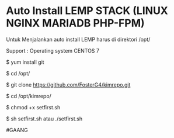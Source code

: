 # Auto Install LEMP STACK (LINUX NGINX MARIADB PHP-FPM)
Untuk Menjalankan auto install LEMP
harus di direktori /opt/

Support :
Operating system CENTOS 7



$ yum install git

$ cd /opt/

$ git clone https://github.com/FosterG4/kimrepo.git

$ cd /opt/kimrepo/

$ chmod +x setfirst.sh

$ sh setfirst.sh atau ./setfirst.sh


#GAANG

